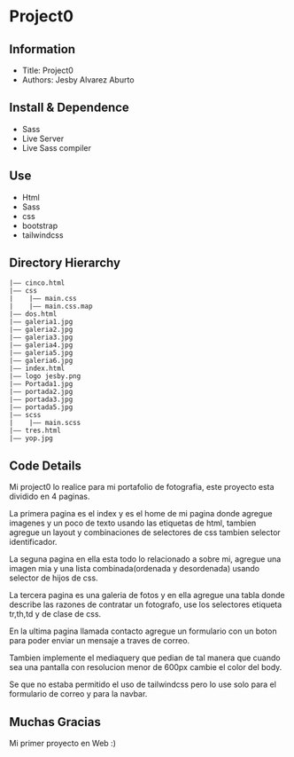 Project0
===
## Information
- Title:  Project0
- Authors:  Jesby Alvarez Aburto

## Install & Dependence
- Sass
- Live Server
- Live Sass compiler

## Use
- Html
- Sass
- css
- bootstrap
- tailwindcss

## Directory Hierarchy
```
|—— cinco.html
|—— css
|    |—— main.css
|    |—— main.css.map
|—— dos.html
|—— galeria1.jpg
|—— galeria2.jpg
|—— galeria3.jpg
|—— galeria4.jpg
|—— galeria5.jpg
|—— galeria6.jpg
|—— index.html
|—— logo jesby.png
|—— Portada1.jpg
|—— portada2.jpg
|—— portada3.jpg
|—— portada5.jpg
|—— scss
|    |—— main.scss
|—— tres.html
|—— yop.jpg
```
## Code Details

Mi project0 lo realice para mi portafolio de fotografia,
este proyecto esta dividido en 4 paginas.

La primera pagina es el index y es el home de mi pagina donde agregue imagenes y un poco de texto usando las etiquetas de html, tambien agregue un layout y combinaciones de selectores de css tambien selector identificador.

La seguna pagina en ella esta todo lo relacionado a sobre mi, agregue una imagen mia y una lista combinada(ordenada y desordenada) usando selector de hijos de css.

La tercera pagina es una galeria de fotos y en ella agregue una tabla donde describe las razones de contratar un fotografo, use los selectores etiqueta tr,th,td y de clase de css.

En la ultima pagina llamada contacto agregue un formulario con un boton para poder enviar un mensaje a traves de correo.

Tambien implemente el mediaquery que pedian de tal manera que cuando sea una pantalla con resolucion menor de 600px cambie el color del body.

Se que no estaba permitido el uso de tailwindcss pero lo use solo para el formulario de correo y para la navbar.

## Muchas Gracias
Mi primer proyecto en Web :)
